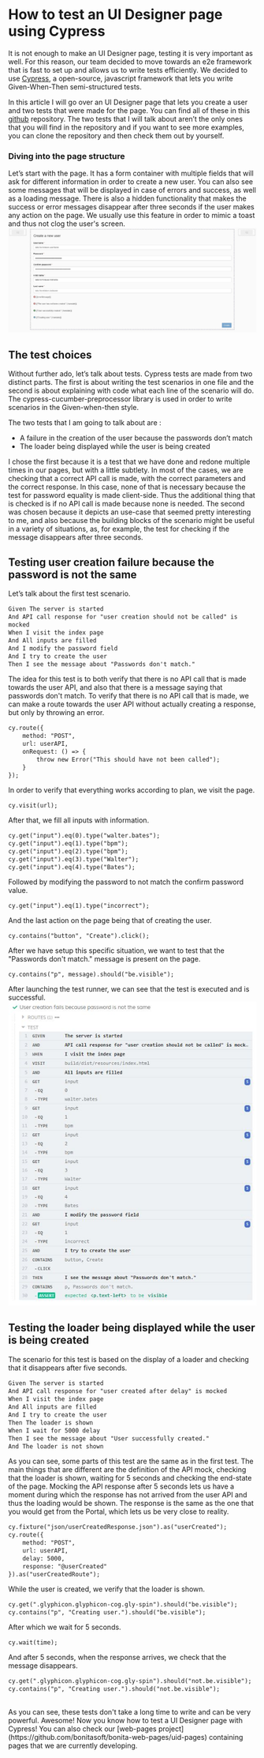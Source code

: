# How to test an UI Designer page using Cypress

It is not enough to make an UI Designer page, testing it is very important as well. 
For this reason, our team decided to move towards an e2e framework that is fast to set up and allows us to write tests efficiently. 
We decided to use [Cypress](https://www.cypress.io/), a open-source, javascript framework that lets you write Given-When-Then semi-structured tests.

In this article I will go over an UI Designer page that lets you create a user and two tests that were made for the page. 
You can find all of these in this [github](https://github.com/bonitasoft-labs/bonita-uid-page-cypress-test) repository. 
The two tests that I will talk about aren’t the only ones that you will find in the repository and if you want to see more examples, you can clone the repository and then check them out by yourself.

### Diving into the page structure
Let’s start with the page. It has a form container with multiple fields that will ask for different information in order to create a new user. 
You can also see some messages that will be displayed in case of errors and success, as well as a loading message. 
There is also a hidden functionality that makes the success or error messages disappear after three seconds if the user makes any action on the page. 
We usually use this feature in order to mimic a toast and thus not clog the user's screen.
![page structure](images/page.jpg)

## The test choices

Without further ado, let’s talk about tests. 
Cypress tests are made from two distinct parts. 
The first is about writing the test scenarios in one file and the second is about explaining with code what each line of the scenario will do.
The cypress-cucumber-preprocessor library is used in order to write scenarios in the Given-when-then style.

The two tests that I am going to talk about are :
- A failure in the creation of the user because the passwords don’t match
- The loader being displayed while the user is being created

I chose the first because it is a test that we have done and redone multiple times in our pages, but with a little subtlety. In most of the cases, we are checking that a correct API call is made, with the correct parameters and the correct response. In this case, none of that is necessary because the test for password equality is made client-side. Thus the additional thing that is checked is if no API call is made because none is needed. 
The second was chosen because it depicts an use-case that seemed pretty interesting to me, and also because the building blocks of the scenario might be useful in a variety of situations, as, for example, the test for checking if the message disappears after three seconds.

## Testing user creation failure because the password is not the same

Let’s talk about the first test scenario. 
```code 
Given The server is started
And API call response for "user creation should not be called" is mocked
When I visit the index page
And All inputs are filled
And I modify the password field
And I try to create the user
Then I see the message about "Passwords don't match."
```
The idea for this test is to both verify that there is no API call that is made towards the user API, and also that there is a message saying that passwords don't match. 
To verify that there is no API call that is made, we can make a route towards the user API without actually creating a response, but only by throwing an error.
```code
cy.route({
    method: "POST",
    url: userAPI,
    onRequest: () => {
        throw new Error("This should have not been called");
    }
});
```
In order to verify that everything works according to plan, we visit the page.
```code
cy.visit(url);
```
After that, we fill all inputs with information.
```code
cy.get("input").eq(0).type("walter.bates");
cy.get("input").eq(1).type("bpm");
cy.get("input").eq(2).type("bpm");
cy.get("input").eq(3).type("Walter");
cy.get("input").eq(4).type("Bates");
```
Followed by modifying the password to not match the confirm password value.
```code
cy.get("input").eq(1).type("incorrect");
```
And the last action on the page being that of creating the user.
```code
cy.contains("button", "Create").click();
```
After we have setup this specific situation, we want to test that the "Passwords don't match." message is present on the page.
```code
cy.contains("p", message).should("be.visible");
```
After launching the test runner, we can see that the test is executed and is successful.
![test passwords not matching](images/test_passwords_dont_match.jpg)

## Testing the loader being displayed while the user is being created

The scenario for this test is based on the display of a loader and checking that it disappears after five seconds.
```code
Given The server is started
And API call response for "user created after delay" is mocked
When I visit the index page
And All inputs are filled
And I try to create the user
Then The loader is shown
When I wait for 5000 delay
Then I see the message about "User successfully created."
And The loader is not shown
```
As you can see, some parts of this test are the same as in the first test. The main things that are different are the definition of the API mock, checking that the loader is shown, waiting for 5 seconds and checking the end-state of the page.
Mocking the API response after 5 seconds lets us have a moment during which the response has not arrived from the user API and thus the loading would be shown.
The response is the same as the one that you would get from the Portal, which lets us be very close to reality.
```code
cy.fixture("json/userCreatedResponse.json").as("userCreated");
cy.route({
    method: "POST",
    url: userAPI,
    delay: 5000,
    response: "@userCreated"
}).as("userCreatedRoute");
```
While the user is created, we verify that the loader is shown.
```code
cy.get(".glyphicon.glyphicon-cog.gly-spin").should("be.visible");
cy.contains("p", "Creating user.").should("be.visible");
```
After which we wait for 5 seconds.
```code
cy.wait(time);
```
And after 5 seconds, when the response arrives, we check that the message disappears.
```code
cy.get(".glyphicon.glyphicon-cog.gly-spin").should("not.be.visible");
cy.contains("p", "Creating user.").should("not.be.visible");
```

<br/>
As you can see, these tests don't take a long time to write and can be very powerful. 
Awesome! Now you know how to test a UI Designer page with Cypress! You can also check our [web-pages project](https://github.com/bonitasoft/bonita-web-pages/uid-pages) containing pages that we are currently developing.
